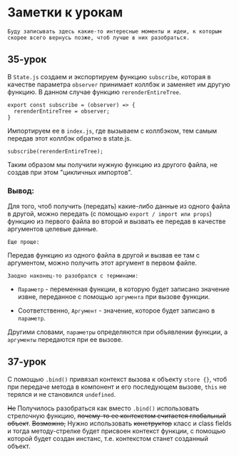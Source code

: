 # Заметки к урокам

`Буду записывать здесь какие-то интересные моменты и идеи, к которым скорее всего вернусь позже, чтоб лучше в них разобраться.`

## 35-урок

В `State.js` создаем и экспортируем функцию `subscribe`, которая в качестве параметра `observer` принимает коллбэк и заменяет им другую функцию. В данном случае функцию `rerenderEntireTree`. 
```
export const subscribe = (observer) => {
  rerenderEntireTree = observer;
}
```
Импортируем ее в `index.js`, где вызываем с коллбэком, тем самым передав этот коллбэк обратно в state.js.
```
subscribe(rerenderEntireTree);
```
Таким образом мы получили нужную функцию из другого файла, не создав при этом "цикличных импортов".

### Вывод:
Для того, чтоб получить (передать) какие-либо данные из одного файла в другой, можно передать (с помощью `export / import или props`) функцию из первого файла во второй и вызвать ее передав в качестве аргументов целевые данные.

`Еще проще:`

Передав функцию из одного файла в другой и вызвав ее там с аргументом, можно получить этот аргумент в первом файле.

`Заодно наконец-то разобрался с терминами:`
 + `Параметр` - переменная функции, в которую будет записано значение извне, переданное с помощью `аргумента` при вызове функции.

 + Соответственно, `Аргумент` - значение, которое будет записано в `параметр`.
 
 Другими словами, `параметры` определяются при объявлении функции, а `аргументы` передаются при ее вызове. 



## 37-урок

С помощью `.bind()` привязал контекст вызова к объекту `store {}`, чтоб при передаче метода в компонент и его последующем вызове, `this` не терялся и не становился `undefined`.


~~Не~~ Получилось разобраться как вместо `.bind()` использовать стрелочную функцию, ~~почему-то ее контекстом считается глобальный объект~~. ~~Возможно,~~ Нужно использовать ~~конструктор~~ класс и class fields и тогда методу-стрелке будет присвоен контекст функции, с помощью которой будет создан инстанс, т.е. контекстом станет созданный объект.